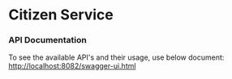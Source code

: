 # Citizen Service
### API Documentation
To see the available API's and their usage, use below document:<br>
[http://localhost:8082/swagger-ui.html][Swagger URL]

[Swagger URL]: http://localhost:8082/swagger-ui.html